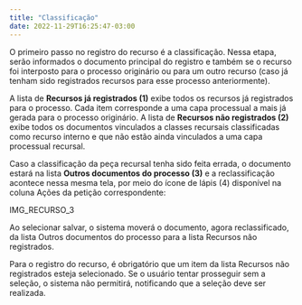 ```yaml
---
title: "Classificação"
date: 2022-11-29T16:25:47-03:00
---
```


O primeiro passo no registro do recurso é a classificação. Nessa etapa, serão informados o documento principal do registro e também se o recurso foi interposto para o processo originário ou para um outro recurso (caso já tenham sido registrados recursos para esse processo anteriormente).

A lista de **Recursos já registrados (1)** exibe todos os recursos já registrados para o processo. Cada item corresponde a uma capa processual a mais já gerada para o processo originário. A lista de **Recursos não registrados (2)** exibe todos os documentos vinculados a classes recursais classificadas como recurso interno e que não estão ainda vinculados a uma capa processual recursal.

Caso a classificação da peça recursal tenha sido feita errada, o documento estará na lista **Outros documentos do processo (3)** e a reclassificação acontece nessa mesma tela, por meio do ícone de lápis (4) disponível na coluna Ações da petição correspondente:

IMG_RECURSO_3

Ao selecionar salvar, o sistema moverá o documento, agora reclassificado, da lista Outros documentos do processo para a lista Recursos não registrados.

Para o registro do recurso, é obrigatório que um item da lista Recursos não registrados esteja selecionado. Se o usuário tentar prosseguir sem a seleção, o sistema não permitirá, notificando que a seleção deve ser realizada.
